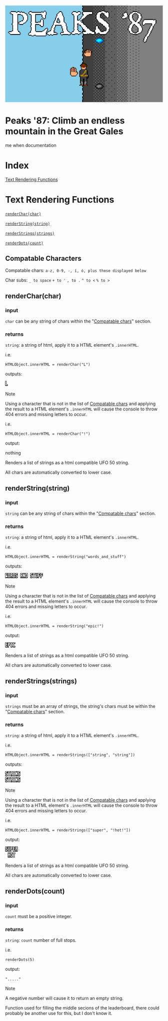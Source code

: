 ![Peaks '87 Logo](https://github.com/WaspVentMan/Peaks-87/blob/main/img/NGlogo.png?raw=true)
# Peaks '87: Climb an endless mountain in the Great Gales

me when documentation

# Index
[Text Rendering Functions](#text-rendering-functions)

# Text Rendering Functions
[`renderChar(char)`](#rendercharchar)

[`renderString(string)`](#renderstringstring)

[`renderStrings(strings)`](#renderstringsstrings)

[`renderDots(count)`](#renderdotscount)

## Compatable Characters
Compatable chars: `a-z, 0-9, -, í, ó, plus those displayed below`

Char subs: `_ to space` `+ to '` `, to .` `^ to <` `% to >`

## renderChar(char)
### input
`char` can be any string of chars within the "[Compatable chars](#compatable-characters)" section.
### returns
`string`: a string of html, apply it to a HTML element's `.innerHTML`.

i.e.

```
HTMLObject.innerHTML = renderChar("L")
```

outputs:

![l](https://github.com/WaspVentMan/Peaks-87/blob/main/img/letter/l.png?raw=true)

> [!NOTE]
> Using a character that is not in the list of [Compatable chars](#compatable-characters) and applying the result to a HTML element's `.innerHTML` will cause the console to throw 404 errors and missing letters to occur.
>
> i.e.
>
> ```
> HTMLObject.innerHTML = renderChar("!")
> ```
>
> output:
>
> nothing

Renders a list of strings as a html compatible UFO 50 string.

All chars are automatically converted to lower case.

## renderString(string)
### input
`string` can be any string of chars within the "[Compatable chars](#compatable-characters)" section.
### returns
`string`: a string of html, apply it to a HTML element's `.innerHTML`.

i.e.

```
HTMLObject.innerHTML = renderString("words_and_stuff")
```

outputs:

![w](https://github.com/WaspVentMan/Peaks-87/blob/main/img/letter/w.png?raw=true)![o](https://github.com/WaspVentMan/Peaks-87/blob/main/img/letter/o.png?raw=true)![r](https://github.com/WaspVentMan/Peaks-87/blob/main/img/letter/r.png?raw=true)![d](https://github.com/WaspVentMan/Peaks-87/blob/main/img/letter/d.png?raw=true)![s](https://github.com/WaspVentMan/Peaks-87/blob/main/img/letter/s.png?raw=true)![_](https://github.com/WaspVentMan/Peaks-87/blob/main/img/letter/_.png?raw=true)![a](https://github.com/WaspVentMan/Peaks-87/blob/main/img/letter/a.png?raw=true)![n](https://github.com/WaspVentMan/Peaks-87/blob/main/img/letter/n.png?raw=true)![d](https://github.com/WaspVentMan/Peaks-87/blob/main/img/letter/d.png?raw=true)![_](https://github.com/WaspVentMan/Peaks-87/blob/main/img/letter/_.png?raw=true)![s](https://github.com/WaspVentMan/Peaks-87/blob/main/img/letter/s.png?raw=true)![t](https://github.com/WaspVentMan/Peaks-87/blob/main/img/letter/t.png?raw=true)![u](https://github.com/WaspVentMan/Peaks-87/blob/main/img/letter/u.png?raw=true)![f](https://github.com/WaspVentMan/Peaks-87/blob/main/img/letter/f.png?raw=true)![f](https://github.com/WaspVentMan/Peaks-87/blob/main/img/letter/f.png?raw=true)

> [!NOTE]
> Using a character that is not in the list of [Compatable chars](#compatable-characters) and applying the result to a HTML element's `.innerHTML` will cause the console to throw 404 errors and missing letters to occur.
>
> i.e.
>
> ```
> HTMLObject.innerHTML = renderString("epic!")
> ```
>
> output:
>
> ![e](https://github.com/WaspVentMan/Peaks-87/blob/main/img/letter/e.png?raw=true)![p](https://github.com/WaspVentMan/Peaks-87/blob/main/img/letter/p.png?raw=true)![i](https://github.com/WaspVentMan/Peaks-87/blob/main/img/letter/i.png?raw=true)![c](https://github.com/WaspVentMan/Peaks-87/blob/main/img/letter/c.png?raw=true)

Renders a list of strings as a html compatible UFO 50 string.

All chars are automatically converted to lower case.

## renderStrings(strings)
### input
`strings` must be an array of strings, the string's chars must be within the "[Compatable chars](#compatable-characters)" section.
### returns
`string`: a string of html, apply it to a HTML element's `.innerHTML`.

i.e.

```
HTMLObject.innerHTML = renderStrings(["string", "string"])
```

outputs:

![s](https://github.com/WaspVentMan/Peaks-87/blob/main/img/letter/s.png?raw=true)![t](https://github.com/WaspVentMan/Peaks-87/blob/main/img/letter/t.png?raw=true)![r](https://github.com/WaspVentMan/Peaks-87/blob/main/img/letter/r.png?raw=true)![i](https://github.com/WaspVentMan/Peaks-87/blob/main/img/letter/i.png?raw=true)![n](https://github.com/WaspVentMan/Peaks-87/blob/main/img/letter/n.png?raw=true)![g](https://github.com/WaspVentMan/Peaks-87/blob/main/img/letter/g.png?raw=true)<br>
![s](https://github.com/WaspVentMan/Peaks-87/blob/main/img/letter/s.png?raw=true)![t](https://github.com/WaspVentMan/Peaks-87/blob/main/img/letter/t.png?raw=true)![r](https://github.com/WaspVentMan/Peaks-87/blob/main/img/letter/r.png?raw=true)![i](https://github.com/WaspVentMan/Peaks-87/blob/main/img/letter/i.png?raw=true)![n](https://github.com/WaspVentMan/Peaks-87/blob/main/img/letter/n.png?raw=true)![g](https://github.com/WaspVentMan/Peaks-87/blob/main/img/letter/g.png?raw=true)

> [!NOTE]
> Using a character that is not in the list of [Compatable chars](#compatable-characters) and applying the result to a HTML element's `.innerHTML` will cause the console to throw 404 errors and missing letters to occur.
>
> i.e.
>
> ```
> HTMLObject.innerHTML = renderStrings(["super", "!hot!"])
> ```
>
> output:
>
> ![s](https://github.com/WaspVentMan/Peaks-87/blob/main/img/letter/s.png?raw=true)![u](https://github.com/WaspVentMan/Peaks-87/blob/main/img/letter/u.png?raw=true)![p](https://github.com/WaspVentMan/Peaks-87/blob/main/img/letter/p.png?raw=true)![e](https://github.com/WaspVentMan/Peaks-87/blob/main/img/letter/e.png?raw=true)![r](https://github.com/WaspVentMan/Peaks-87/blob/main/img/letter/r.png?raw=true)<br>
>![_](https://github.com/WaspVentMan/Peaks-87/blob/main/img/letter/_.png?raw=true)![h](https://github.com/WaspVentMan/Peaks-87/blob/main/img/letter/h.png?raw=true)![o](https://github.com/WaspVentMan/Peaks-87/blob/main/img/letter/o.png?raw=true)![t](https://github.com/WaspVentMan/Peaks-87/blob/main/img/letter/t.png?raw=true)

Renders a list of strings as a html compatible UFO 50 string.

All chars are automatically converted to lower case.

## renderDots(count)
### input
`count` must be a positive integer.
### returns
`string`: `count` number of full stops.

i.e.

```
renderDots(5)
```

output:

`"....."`

> [!NOTE]
> A negative number will cause it to return an empty string.

Function used for filling the middle secions of the leaderboard, there could probably be another use for this, but I don't know it.